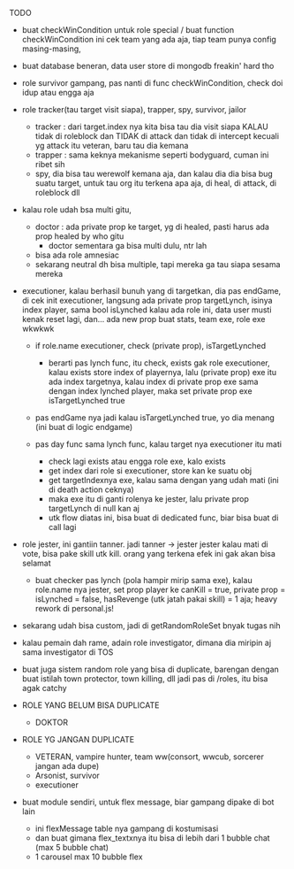 TODO

- buat checkWinCondition untuk role special / buat function checkWinCondition
  ini cek team yang ada aja, tiap team punya config masing-masing,

- buat database beneran, data user store di mongodb freakin' hard tho

- role survivor
  gampang, pas nanti di func checkWinCondition, check doi idup atau engga aja

- role tracker(tau target visit siapa), trapper, spy, survivor, jailor
  - tracker : dari target.index nya kita bisa tau dia visit siapa KALAU tidak di roleblock dan TIDAK di attack dan tidak di intercept
    kecuali yg attack itu veteran, baru tau dia kemana
  - trapper : sama keknya mekanisme seperti bodyguard, cuman ini ribet sih
  - spy, dia bisa tau werewolf kemana aja, dan kalau dia dia bisa bug suatu target, untuk tau org itu terkena apa aja, di heal, di attack, di roleblock dll
- kalau role udah bsa multi gitu,
  - doctor : ada private prop ke target, yg di healed, pasti harus ada prop healed by who gitu
    - doctor sementara ga bisa multi dulu, ntr lah
  - bisa ada role amnesiac
  - sekarang neutral dh bisa multiple, tapi mereka ga tau siapa sesama mereka
  
- executioner, kalau berhasil bunuh yang di targetkan, dia pas endGame, di cek
   init executioner, langsung ada private prop targetLynch, isinya index player, sama bool isLynched
   kalau ada role ini, data user musti kenak reset lagi, dan... ada new prop buat stats, team exe, role exe wkwkwk

  - if role.name executioner, check (private prop), isTargetLynched
    - berarti pas lynch func, itu check, exists gak role executioner, kalau exists
      store index of playernya, lalu (private prop) exe itu ada index targetnya, kalau
      index di private prop exe sama dengan index lynched player, maka set 
      private prop exe isTargetLynched true
  - pas endGame nya jadi kalau isTargetLynched true, yo dia menang (ini buat di logic endgame)
  
  - pas day func sama lynch func, kalau target nya executioner itu mati
    - check lagi exists atau engga role exe, kalo exists
    - get index dari role si executioner, store kan ke suatu obj
    - get targetIndexnya exe, kalau sama dengan yang udah mati (ini di death action ceknya)
    - maka exe itu di ganti rolenya ke jester, lalu private prop targetLynch di null kan aj
    - utk flow diatas ini, bisa buat di dedicated func, biar bisa buat di call lagi
    
- role jester, ini gantiin tanner. jadi tanner -> jester
  jester kalau mati di vote, bisa pake skill utk kill. orang yang terkena efek ini gak akan bisa selamat
  - buat checker pas lynch (pola hampir mirip sama exe), kalau role.name nya jester,
  set prop player ke canKill = true, 
  private prop = isLynched = false, hasRevenge (utk jatah pakai skill) = 1 aja;
  heavy rework di personal.js!

- sekarang udah bisa custom, jadi di getRandomRoleSet bnyak tugas nih
- kalau pemain dah rame, adain role investigator, dimana dia miripin aj sama investigator di TOS
- buat juga sistem random role yang bisa di duplicate, barengan dengan buat istilah town protector, town killing, dll
  jadi pas di /roles, itu bisa agak catchy

- ROLE YANG BELUM BISA DUPLICATE
  - DOKTOR
  
- ROLE YG JANGAN DUPLICATE
  - VETERAN, vampire hunter, team ww(consort, wwcub, sorcerer jangan ada dupe)
  - Arsonist, survivor
  - executioner

- buat module sendiri, untuk flex message, biar gampang dipake di bot lain
  - ini flexMessage table nya gampang di kostumisasi
  - dan buat gimana flex_textxnya itu bisa di lebih dari 1 bubble chat (max 5 bubble chat)
  - 1 carousel max 10 bubble flex

